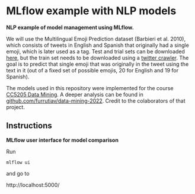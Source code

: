 # MLflow example with NLP models

**NLP example of model management using MLflow.**

We will use the Multilingual Emoji Prediction dataset (Barbieri et al. 2010), which consists of tweets in English and Spanish that originally had a single emoji, which is later used as a tag. Test and trial sets can be downloaded [here](https://github.com/fvancesco/Semeval2018-Task2-Emoji-Detection/blob/master/dataset/Semeval2018-Task2-EmojiPrediction.zip?raw=true), but the train set needs to be downloaded using a [twitter crawler](https://github.com/fra82/twitter-crawler/blob/master/semeval2018task2TwitterCrawlerHOWTO.md). The goal is to predict that single emoji that was originally in the tweet using the text in it (out of a fixed set of possible emojis, 20 for English and 19 for Spanish).

The models used in this repository were implemented for the course [CC5205 Data Mining](https://github.com/dccuchile/CC5205). A deeper analysis can be found in [github.com/furrutiav/data-mining-2022](https://github.com/furrutiav/data-mining-2022). Credit to the colaborators of that project.

## Instructions

**MLflow user interface for model comparison**

Run

```mlflow ui```

and go to

http://localhost:5000/
